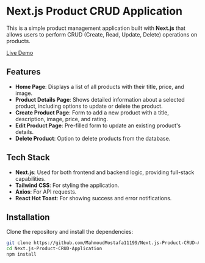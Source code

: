 # Next.js Product CRUD Application

This is a simple product management application built with **Next.js** that allows users to perform CRUD (Create, Read, Update, Delete) operations on products.

[Live Demo](https://product-crud-application-mahmoud.vercel.app/)

## Features

- **Home Page**: Displays a list of all products with their title, price, and image.
- **Product Details Page**: Shows detailed information about a selected product, including options to update or delete the product.
- **Create Product Page**: Form to add a new product with a title, description, image, price, and rating.
- **Edit Product Page**: Pre-filled form to update an existing product's details.
- **Delete Product**: Option to delete products from the database.

## Tech Stack

- **Next.js**: Used for both frontend and backend logic, providing full-stack capabilities.
- **Tailwind CSS**: For styling the application.
- **Axios**: For API requests.
- **React Hot Toast**: For showing success and error notifications.

## Installation

Clone the repository and install the dependencies:

```bash
git clone https://github.com/MahmoudMostafa11199/Next.js-Product-CRUD-Application.git
cd Next.js-Product-CRUD-Application
npm install
```

